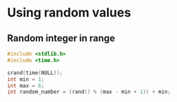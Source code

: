 # Using random values

## Random integer in range

```C
#include <stdlib.h>
#include <time.h>

srand(time(NULL));
int min = 1;
int max = 6;
int random_number = (rand() % (max - min + 1)) + min;
```
